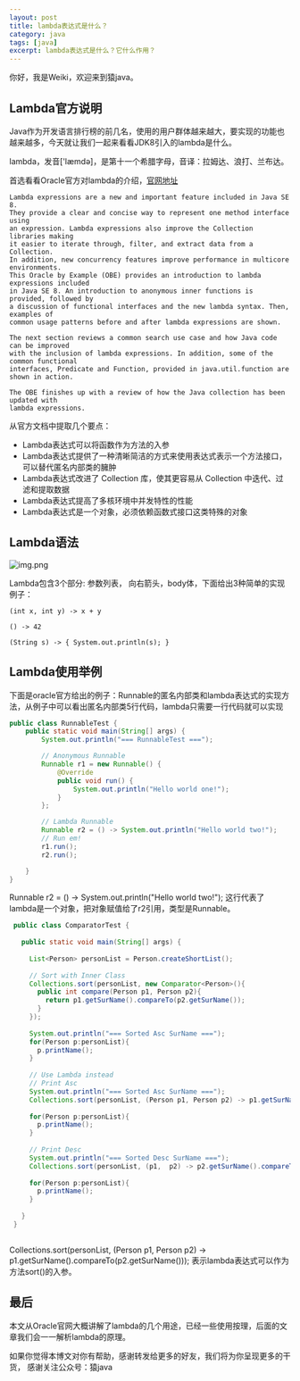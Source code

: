 ```yaml
---
layout: post
title: lambda表达式是什么？
category: java
tags: [java]
excerpt: lambda表达式是什么？它什么作用？
--- 
```


你好，我是Weiki，欢迎来到猿java。


## Lambda官方说明

Java作为开发语言排行榜的前几名，使用的用户群体越来越大，要实现的功能也越来越多，今天就让我们一起来看看JDK8引入的lambda是什么。

lambda，发音['læmdə]，是第十一个希腊字母，音译：拉姆达、浪打、兰布达。

首选看看Oracle官方对lambda的介绍，[官网地址](https://www.oracle.com/webfolder/technetwork/tutorials/obe/java/Lambda-QuickStart/index.html#:~:text=Introduction,extract%20data%20from%20a%20Collection%20.)

```text
Lambda expressions are a new and important feature included in Java SE 8.
They provide a clear and concise way to represent one method interface using 
an expression. Lambda expressions also improve the Collection libraries making 
it easier to iterate through, filter, and extract data from a Collection. 
In addition, new concurrency features improve performance in multicore environments.
This Oracle by Example (OBE) provides an introduction to lambda expressions included 
in Java SE 8. An introduction to anonymous inner functions is provided, followed by 
a discussion of functional interfaces and the new lambda syntax. Then, examples of 
common usage patterns before and after lambda expressions are shown.

The next section reviews a common search use case and how Java code can be improved 
with the inclusion of lambda expressions. In addition, some of the common functional 
interfaces, Predicate and Function, provided in java.util.function are shown in action.

The OBE finishes up with a review of how the Java collection has been updated with 
lambda expressions.
```
从官方文档中提取几个要点：

- Lambda表达式可以将函数作为方法的入参
- Lambda表达式提供了一种清晰简洁的方式来使用表达式表示一个方法接口，可以替代匿名内部类的臃肿
- Lambda表达式改进了 Collection 库，使其更容易从 Collection 中迭代、过滤和提取数据
- Lambda表达式提高了多核环境中并发特性的性能
- Lambda表达式是一个对象，必须依赖函数式接口这类特殊的对象

## Lambda语法
![img.png](https://yuanjava.cn/assets/md/lambda/1.png)

Lambda包含3个部分: 参数列表， 向右箭头，body体，下面给出3种简单的实现例子：
```text
(int x, int y) -> x + y

() -> 42

(String s) -> { System.out.println(s); }
```

## Lambda使用举例
下面是oracle官方给出的例子：Runnable的匿名内部类和lambda表达式的实现方法，从例子中可以看出匿名内部类5行代码，lambda只需要一行代码就可以实现
```java
public class RunnableTest {
    public static void main(String[] args) {
        System.out.println("=== RunnableTest ===");

        // Anonymous Runnable
        Runnable r1 = new Runnable() {
            @Override
            public void run() {
                System.out.println("Hello world one!");
            }
        };

        // Lambda Runnable
        Runnable r2 = () -> System.out.println("Hello world two!");
        // Run em!
        r1.run();
        r2.run();

    }
}
```
Runnable r2 = () -> System.out.println("Hello world two!"); 这行代表了lambda是一个对象，把对象赋值给了r2引用，类型是Runnable。

```java
 public class ComparatorTest {
 
   public static void main(String[] args) {
    
     List<Person> personList = Person.createShortList();
   
     // Sort with Inner Class
     Collections.sort(personList, new Comparator<Person>(){
       public int compare(Person p1, Person p2){
         return p1.getSurName().compareTo(p2.getSurName());
       }
     });
     
     System.out.println("=== Sorted Asc SurName ===");
     for(Person p:personList){
       p.printName();
     }
     
     // Use Lambda instead
     // Print Asc
     System.out.println("=== Sorted Asc SurName ===");
     Collections.sort(personList, (Person p1, Person p2) -> p1.getSurName().compareTo(p2.getSurName()));
 
     for(Person p:personList){
       p.printName();
     }
     
     // Print Desc
     System.out.println("=== Sorted Desc SurName ===");
     Collections.sort(personList, (p1,  p2) -> p2.getSurName().compareTo(p1.getSurName()));
 
     for(Person p:personList){
       p.printName();
     }
     
   }
 }
 
```
Collections.sort(personList, (Person p1, Person p2) -> p1.getSurName().compareTo(p2.getSurName())); 表示lambda表达式可以作为方法sort()的入参。


## 最后
本文从Oracle官网大概讲解了lambda的几个用途，已经一些使用按理，后面的文章我们会一一解析lambda的原理。

如果你觉得本博文对你有帮助，感谢转发给更多的好友，我们将为你呈现更多的干货， 感谢关注公众号：猿java